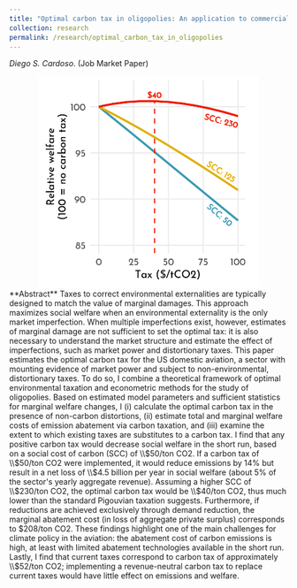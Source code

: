 ```yaml
---
title: "Optimal carbon tax in oligopolies: An application to commercial aviation"
collection: research
permalink: /research/optimal_carbon_tax_in_oligopolies
---
```

_Diego S. Cardoso_. (Job Market Paper)

<center>
  <img src="/images/aviation_carbon_tax.png" width="400"/>
</center>
**Abstract**
Taxes to correct environmental externalities are typically designed to match the value of marginal damages. This approach maximizes social welfare when an environmental externality is the only market imperfection. When multiple imperfections exist, however, estimates of marginal damage are not sufficient to set the optimal tax: it is also necessary to understand the market structure and estimate the effect of imperfections, such as market power and distortionary taxes. This paper estimates the optimal carbon tax for the US domestic aviation, a sector with mounting evidence of market power and subject to non-environmental, distortionary taxes. To do so, I combine a theoretical framework of optimal environmental taxation and econometric methods for the study of oligopolies. Based on estimated model parameters and sufficient statistics for marginal welfare changes, I (i) calculate the optimal carbon tax in the presence of non-carbon distortions, (ii) estimate total and marginal welfare costs of emission abatement via carbon taxation, and (iii) examine the extent to which existing taxes are substitutes to a carbon tax. I find that any positive carbon tax would decrease social welfare in the short run, based on a social cost of carbon (SCC) of \\$50/ton CO2. If a carbon tax of \\$50/ton CO2 were implemented, it would reduce emissions by 14% but result in a net loss of \\$4.5 billion per year in social welfare (about 5% of the sector's yearly aggregate revenue). Assuming a higher SCC of \\$230/ton CO2, the optimal carbon tax would be \\$40/ton CO2, thus much lower than the standard Pigouvian taxation suggests. Furthermore, if reductions are achieved exclusively through demand reduction, the marginal abatement cost (in loss of aggregate private surplus) corresponds to $208/ton CO2. These findings highlight one of the main challenges for climate policy in the aviation: the abatement cost of carbon emissions is high, at least with limited abatement technologies available in the short run. Lastly, I find that current taxes correspond to carbon tax of approximately \\$52/ton CO2; implementing a revenue-neutral carbon tax to replace current taxes would have little effect on emissions and welfare.





